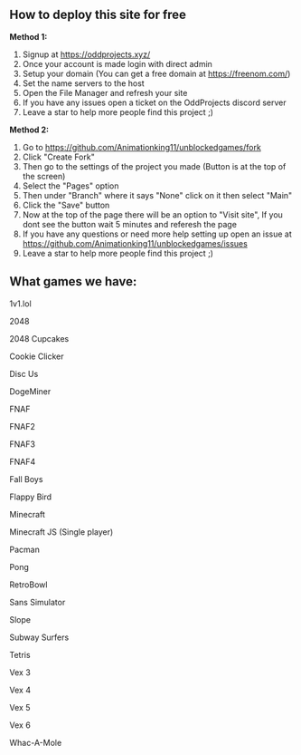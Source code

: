 ## How to deploy this site for free
**Method 1:**
1. Signup at https://oddprojects.xyz/
2. Once your account is made login with direct admin
3. Setup your domain (You can get a free domain at https://freenom.com/)
4. Set the name servers to the host
5. Open the File Manager and refresh your site
6. If you have any issues open a ticket on the OddProjects discord server
7. Leave a star to help more people find this project ;)

**Method 2:**
1. Go to https://github.com/Animationking11/unblockedgames/fork
2. Click "Create Fork"
3. Then go to the settings of the project you made (Button is at the top of the screen)
4. Select the "Pages" option
5. Then under "Branch" where it says "None" click on it then select "Main"
6. Click the "Save" button
7. Now at the top of the page there will be an option to "Visit site", If you dont see the button wait 5 minutes and referesh the page
8. If you have any questions or need more help setting up open an issue at https://github.com/Animationking11/unblockedgames/issues
8. Leave a star to help more people find this project ;)


## What games we have:
1v1.lol

2048

2048 Cupcakes

Cookie Clicker

Disc Us

DogeMiner

FNAF

FNAF2

FNAF3

FNAF4

Fall Boys

Flappy Bird

Minecraft

Minecraft JS (Single player)

Pacman

Pong

RetroBowl

Sans Simulator

Slope

Subway Surfers

Tetris

Vex 3

Vex 4

Vex 5

Vex 6

Whac-A-Mole
